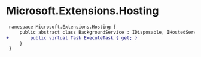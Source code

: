 # Microsoft.Extensions.Hosting

``` diff
 namespace Microsoft.Extensions.Hosting {
     public abstract class BackgroundService : IDisposable, IHostedService {
+        public virtual Task ExecuteTask { get; }
     }
 }
```
